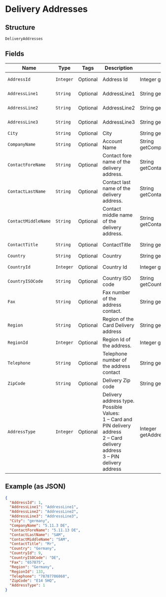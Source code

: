 
# Delivery Addresses

## Structure

`DeliveryAddresses`

## Fields

| Name | Type | Tags | Description | Getter | Setter |
|  --- | --- | --- | --- | --- | --- |
| `AddressId` | `Integer` | Optional | Address Id | Integer getAddressId() | setAddressId(Integer addressId) |
| `AddressLine1` | `String` | Optional | AddressLine1 | String getAddressLine1() | setAddressLine1(String addressLine1) |
| `AddressLine2` | `String` | Optional | AddressLine2 | String getAddressLine2() | setAddressLine2(String addressLine2) |
| `AddressLine3` | `String` | Optional | AddressLine3 | String getAddressLine3() | setAddressLine3(String addressLine3) |
| `City` | `String` | Optional | City | String getCity() | setCity(String city) |
| `CompanyName` | `String` | Optional | Account Name | String getCompanyName() | setCompanyName(String companyName) |
| `ContactForeName` | `String` | Optional | Contact fore name of the delivery address. | String getContactForeName() | setContactForeName(String contactForeName) |
| `ContactLastName` | `String` | Optional | Contact last name of the delivery address. | String getContactLastName() | setContactLastName(String contactLastName) |
| `ContactMiddleName` | `String` | Optional | Contact middle name of the delivery address. | String getContactMiddleName() | setContactMiddleName(String contactMiddleName) |
| `ContactTitle` | `String` | Optional | ContactTitle | String getContactTitle() | setContactTitle(String contactTitle) |
| `Country` | `String` | Optional | Country | String getCountry() | setCountry(String country) |
| `CountryId` | `Integer` | Optional | Country Id | Integer getCountryId() | setCountryId(Integer countryId) |
| `CountryISOCode` | `String` | Optional | Country ISO code | String getCountryISOCode() | setCountryISOCode(String countryISOCode) |
| `Fax` | `String` | Optional | Fax number of the address contact. | String getFax() | setFax(String fax) |
| `Region` | `String` | Optional | Region of the Card Delivery address | String getRegion() | setRegion(String region) |
| `RegionId` | `Integer` | Optional | Region Id of the address. | Integer getRegionId() | setRegionId(Integer regionId) |
| `Telephone` | `String` | Optional | Telephone number of the address contact | String getTelephone() | setTelephone(String telephone) |
| `ZipCode` | `String` | Optional | Delivery Zip code | String getZipCode() | setZipCode(String zipCode) |
| `AddressType` | `Integer` | Optional | Delivery address type.<br>Possible Values:<br>1 – Card and PIN delivery address<br>2 – Card delivery address<br>3 – PIN delivery address | Integer getAddressType() | setAddressType(Integer addressType) |

## Example (as JSON)

```json
{
  "AddressId": 1,
  "AddressLine1": "AddressLine1",
  "AddressLine2": "AddressLine2",
  "AddressLine3": "AddressLine3",
  "City": "germany",
  "CompanyName": "5.11.3 DE",
  "ContactForeName": "5.11.13 DE",
  "ContactLastName": "SAM",
  "ContactMiddleName": "SAM",
  "ContactTitle": "Mr",
  "Country": "Germany",
  "CountryId": 9,
  "CountryISOCode": "DE",
  "Fax": "657875",
  "Region": "Germany",
  "RegionId": 133,
  "Telephone": "78787786868",
  "ZipCode": "E14 5HQ",
  "AddressType": 1
}
```

